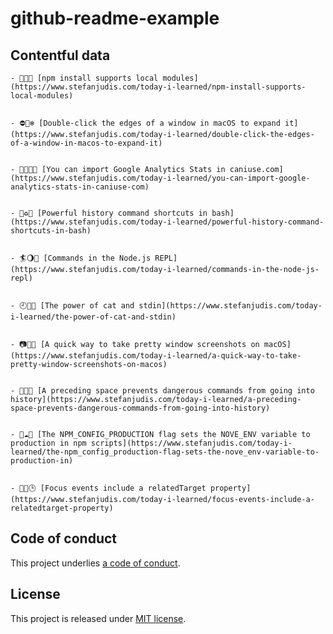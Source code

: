 # github-readme-example

## Contentful data















































<!-- CONTENTFUL_START -->

    - 🎴🍱💷 [npm install supports local modules](https://www.stefanjudis.com/today-i-learned/npm-install-supports-local-modules)
  

    - ⛔️📗❄️ [Double-click the edges of a window in macOS to expand it](https://www.stefanjudis.com/today-i-learned/double-click-the-edges-of-a-window-in-macos-to-expand-it)
  

    - 💖🚩🇰🇷 [You can import Google Analytics Stats in caniuse.com](https://www.stefanjudis.com/today-i-learned/you-can-import-google-analytics-stats-in-caniuse-com)
  

    - 🌱♻️🐠 [Powerful history command shortcuts in bash](https://www.stefanjudis.com/today-i-learned/powerful-history-command-shortcuts-in-bash)
  

    - 🏄🌖🔬 [Commands in the Node.js REPL](https://www.stefanjudis.com/today-i-learned/commands-in-the-node-js-repl)
  

    - 🕘👯😛 [The power of cat and stdin](https://www.stefanjudis.com/today-i-learned/the-power-of-cat-and-stdin)
  

    - 📷👤🎷 [A quick way to take pretty window screenshots on macOS](https://www.stefanjudis.com/today-i-learned/a-quick-way-to-take-pretty-window-screenshots-on-macos)
  

    - 🔱🎼💦 [A preceding space prevents dangerous commands from going into history](https://www.stefanjudis.com/today-i-learned/a-preceding-space-prevents-dangerous-commands-from-going-into-history)
  

    - 👄☁️🌸 [The NPM_CONFIG_PRODUCTION flag sets the NOVE_ENV variable to production in npm scripts](https://www.stefanjudis.com/today-i-learned/the-npm_config_production-flag-sets-the-nove_env-variable-to-production-in)
  

    - 🐇📳🕒 [Focus events include a relatedTarget property](https://www.stefanjudis.com/today-i-learned/focus-events-include-a-relatedtarget-property)
  
<!-- CONTENTFUL_END -->
  
  
  
  
  
  
  
  
  
  
  
  
  
  
  
  
  
  
  
  
  
  
  
  
  
  
  
  
  
  
  
  
  
  
  
  
  
  
  
  
  
  
  
  
  
  

## Code of conduct

This project underlies [a code of conduct](./CODE-OF-CONDUCT.md).

## License

This project is released under [MIT license](./LICENSE).
